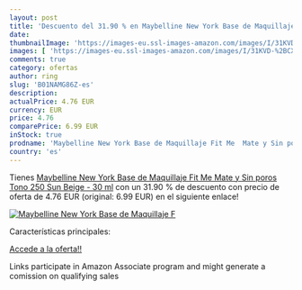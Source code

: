 ```yaml
---
layout: post
title: 'Descuento del 31.90 % en Maybelline New York Base de Maquillaje F'
date: 
thumbnailImage: 'https://images-eu.ssl-images-amazon.com/images/I/31KVD-%2BCXhL._SL200_.jpg'
images: [ 'https://images-eu.ssl-images-amazon.com/images/I/31KVD-%2BCXhL._SL200_.jpg' ]
comments: true
category: ofertas
author: ring
slug: 'B01NAMG86Z-es'
description:
actualPrice: 4.76 EUR
currency: EUR
price: 4.76
comparePrice: 6.99 EUR
inStock: true
prodname: 'Maybelline New York Base de Maquillaje Fit Me  Mate y Sin poros   Tono 250 Sun Beige - 30 ml'
country: 'es'
---
```


Tienes [Maybelline New York Base de Maquillaje Fit Me  Mate y Sin poros   Tono 250 Sun Beige - 30 ml](https://www.amazon.es/dp/B01NAMG86Z/?tag=tolees-21) con un 31.90 % de descuento con precio de oferta de 4.76 EUR (original: 6.99 EUR) en el siguiente enlace!

[![Maybelline New York Base de Maquillaje F](https://images-eu.ssl-images-amazon.com/images/I/31KVD-%2BCXhL._SL200_.jpg)](https://www.amazon.es/dp/B01NAMG86Z/?tag=tolees-21)

Características principales:


[Accede a la oferta!!](https://www.amazon.es/dp/B01NAMG86Z/?tag=tolees-21)

Links participate in Amazon Associate program and might generate a comission on qualifying sales


